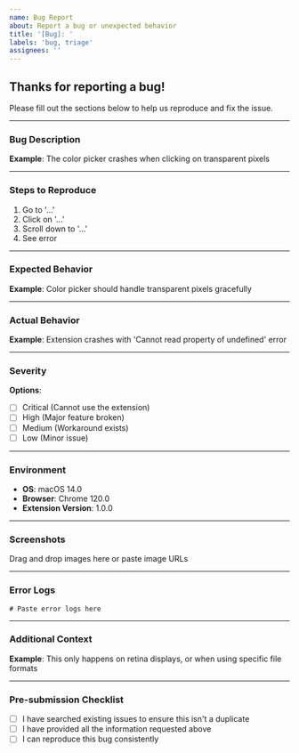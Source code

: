 ```yaml
---
name: Bug Report
about: Report a bug or unexpected behavior
title: '[Bug]: '
labels: 'bug, triage'
assignees: ''
---
```


<!-- Template-Version: 1.0.0 -->
<!-- Last-Updated: 2025-10-20 -->
<!-- Canonical: /templates/github/ISSUE_TEMPLATE/bug-report.md -->
<!-- Channel: CLI -->

## Thanks for reporting a bug!
Please fill out the sections below to help us reproduce and fix the issue.

---

### Bug Description
<!-- A clear and concise description of what the bug is -->
<!-- Placeholder: {{description}} -->

**Example**: The color picker crashes when clicking on transparent pixels

---

### Steps to Reproduce
<!-- How can we reproduce this issue? -->
<!-- Placeholder: {{steps}} -->

1. Go to '...'
2. Click on '...'
3. Scroll down to '...'
4. See error

---

### Expected Behavior
<!-- What did you expect to happen? -->
<!-- Placeholder: {{expected}} -->

**Example**: Color picker should handle transparent pixels gracefully

---

### Actual Behavior
<!-- What actually happened? -->
<!-- Placeholder: {{actual}} -->

**Example**: Extension crashes with 'Cannot read property of undefined' error

---

### Severity
<!-- How severe is this bug? -->
<!-- Placeholder: {{severity}} -->

**Options**:
- [ ] Critical (Cannot use the extension)
- [ ] High (Major feature broken)
- [ ] Medium (Workaround exists)
- [ ] Low (Minor issue)

---

### Environment
<!-- What environment are you using? -->
<!-- Placeholder: {{environment}} -->

- **OS**: macOS 14.0
- **Browser**: Chrome 120.0
- **Extension Version**: 1.0.0

---

### Screenshots
<!-- If applicable, add screenshots or screen recordings to help explain the problem -->
<!-- Placeholder: {{screenshots}} -->

Drag and drop images here or paste image URLs

---

### Error Logs
<!-- If applicable, paste any error messages or console logs -->
<!-- Placeholder: {{logs}} -->

```shell
# Paste error logs here
```

---

### Additional Context
<!-- Add any other context about the problem here -->
<!-- Placeholder: {{context}} -->

**Example**: This only happens on retina displays, or when using specific file formats

---

### Pre-submission Checklist
<!-- Please confirm before submitting -->

- [ ] I have searched existing issues to ensure this isn't a duplicate
- [ ] I have provided all the information requested above
- [ ] I can reproduce this bug consistently
